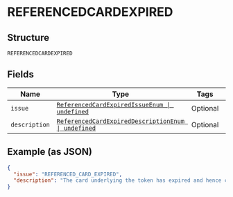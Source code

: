 
# REFERENCEDCARDEXPIRED

## Structure

`REFERENCEDCARDEXPIRED`

## Fields

| Name | Type | Tags | Description |
|  --- | --- | --- | --- |
| `issue` | [`ReferencedCardExpiredIssueEnum \| undefined`](../../doc/models/referenced-card-expired-issue-enum.md) | Optional | - |
| `description` | [`ReferencedCardExpiredDescriptionEnum \| undefined`](../../doc/models/referenced-card-expired-description-enum.md) | Optional | - |

## Example (as JSON)

```json
{
  "issue": "REFERENCED_CARD_EXPIRED",
  "description": "The card underlying the token has expired and hence cannot be used to process a payment."
}
```

